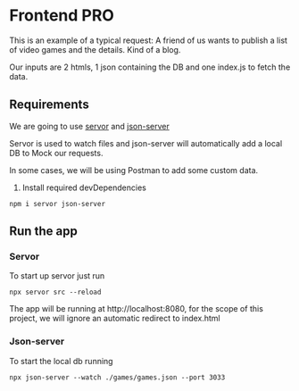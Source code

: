 # Frontend PRO

This is an example of a typical request: A friend of us wants to publish a list of video games and the details. Kind of a blog.

Our inputs are 2 htmls, 1 json containing the DB and one index.js to fetch the data.

## Requirements

We are going to use [servor](https://www.npmjs.com/package/servor) and [json-server](https://www.npmjs.com/package/json-server)

Servor is used to watch files and json-server will automatically add a local DB to Mock our requests.

In some cases, we will be using Postman to add some custom data.

1. Install required devDependencies
```
npm i servor json-server
```

## Run the app

### Servor
To start up servor just run
```
npx servor src --reload
```

The app will be running at http://localhost:8080, for the scope of this project, we will ignore an automatic redirect to index.html

### Json-server
To start the local db running
```
npx json-server --watch ./games/games.json --port 3033
```

